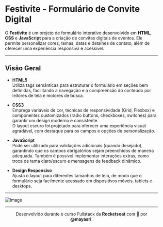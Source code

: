# Festivite - Formulário de Convite Digital

O **Festivite** é um projeto de formulário interativo desenvolvido em **HTML**, **CSS** e **JavaScript** para a criação de convites digitais de eventos. Ele permite personalizar cores, temas, datas e detalhes de contato, além de oferecer uma experiência responsiva e acessível.

---

## Visão Geral

- **HTML5**  
  Utiliza tags semânticas para estruturar o formulário em seções bem definidas, facilitando a navegação e a compreensão do conteúdo por leitores de tela e motores de busca.

- **CSS3**  
  Emprega variáveis de cor, técnicas de responsividade (Grid, Flexbox) e componentes customizados (radio buttons, checkboxes, switches) para garantir um design moderno e consistente.  
  O layout escuro foi projetado para oferecer uma experiência visual agradável, com destaque para os campos e opções de personalização.

- **JavaScript**  
  Pode ser utilizado para validações adicionais (quando desejado), garantindo que os campos obrigatórios sejam preenchidos de maneira adequada. Também é possível implementar interações extras, como troca de tema claro/escuro e mensagens de feedback dinâmico.

- **Design Responsivo**  
  Ajusta o layout para diferentes tamanhos de tela, de modo que o formulário seja facilmente acessado em dispositivos móveis, tablets e desktops.

---

![image](https://github.com/user-attachments/assets/efd0a0d0-e275-4ec1-98ce-9d3a7a591a0b)

---

<p align="center">
  Desenvolvido durante o curso Fullstack da <strong>Rocketseat</strong> com 💛 por <strong>@mayasrl</strong>.
</p>
